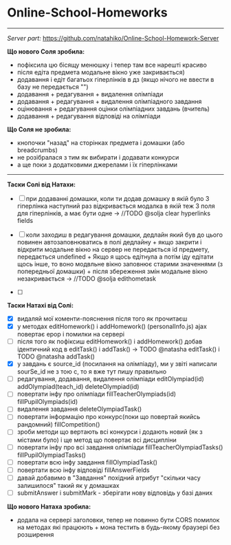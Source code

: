 # Online-School-Homeworks
---
*Server part:* https://github.com/natahiko/Online-School-Homework-Server


**Що нового Соля зробила:**
- пофіксила цю бісящу менюшку і тепер там все нарешті красиво
- після едіта предмета модальне вікно уже закривається)
- додавання і едіт багатьох гіперлінків в дз (якщо нічого не ввести в базу не передається "")
- додавання + редагування + видалення олімпіади
- додавання + редагування + видалення олімпіадного завдання
- оцінювання + редагування оцінки олімпіадних завдань (вчитель)
- додавання + редагування відповіді на олімпіади


**Що Соля не зробила:**
- кнопочки "назад" на сторінках предмета і домашки (або breadcrumbs)
- не розібралася з тим як вибирати і додавати конкурси
- а ще поки з додатковими джерелами і їх гіперлінками

---
**Таски Солі від Натахи:**
- [ ] при додаванні домашки, коли ти додав домашку в якій було 3 гіперлінка наступний раз відкривається модалка в якій теж 3 поля для гіперлінків, а має бути одне -> //TODO @solja clear hyperlinks fields

- [ ] коли заходиш в редагування домашки, дедлайн який був до цього повинен автозаповнюватись в полі дедлайну + якщо закрити і відкрити модальне вікно на сервер не передається id предмету, передається undefined + Якщо я щось едітнула а потім іду едітати щось інше, то воно модвльне вікно заповнює старими значеннями (з попередньої домашки) + після збереження змін модальне вікно незакривається -> //TODO @solja edithometask

- [ ] 

**Таски Натахі від Солі:**
- [x] видаляй мої коменти-пояснення після того як прочитаєш
- [x] у методах editHomework() i addHomework() (personalInfo.js) ajax повертає ерор і помилки на сервері
- [ ] після того як пофіксиш editHomework() i addHomework() добав ідентичний код в editTask() i addTask() -> TODO @natasha editTask()  i TODO @natasha addTask()
- [x] у завдань є source_id (посилання на олімпіаду), ми у звіті написали sourSe_id не з тою с, то я вже тут пишу правильно
- [ ] редагування, додавання, видалення олімпіади editOlympiad(id) addOlympiad(teach_id) deleteOlympiad(id)
- [ ] повертати інфу про олімпіади fillTeacherOlympiads(id) fillPupilOlympiads(id)
- [ ] видалення завдання deleteOlympiadTask()
- [ ] повертати інформацію про конкурс(поки що повертай якийсь рандомний) fillCompetition()
- [ ] зроби методи що вертають всі конкурси і додають новий (як з містами було) і ще метод що повертає всі дисципліни
- [ ] повертати інфу про всі завдання олімпіади fillTeacherOlympiadTasks() fillPupilOlympiadTasks()
- [ ] повертати всю інфу завдання fillOlympiadTask()
- [ ] повертати всю інфу відповіді fillAnswerFields
- [ ] давай добавимо в "Завдання" похідний атрибут "скільки часу залишилося" такий як у домашках
- [ ] submitAnswer i submitMark - зберігати нову відповідь у базі даних

**Що нового Натаха зробила:**
* додала на сервері заголовки, тепер не повинно бути CORS помилок на методах які працюють + мона тестить в будь-якому браузері без розширення